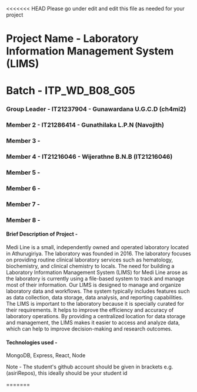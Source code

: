 <<<<<<< HEAD
Please go under edit and edit this file as needed for your project

# Project Name - Laboratory Information Management System (LIMS)

# Batch - ITP_WD_B08_G05

### Group Leader - IT21237904 - Gunawardana U.G.C.D (ch4mi2)

### Member 2 - IT21286414 - Gunathilaka L.P.N (Navojith)

### Member 3 - 

### Member 4 - IT21216046 - Wijerathne B.N.B (IT21216046)

### Member 5 -

### Member 6 -

### Member 7 -

### Member 8 -

#### Brief Description of Project -

Medi Line is a small, independently owned and operated laboratory located in
Athurugiriya. The laboratory was founded in 2016. The laboratory focuses on providing
routine clinical laboratory services such as hematology, biochemistry, and clinical
chemistry to locals.
The need for building a Laboratory Information Management System (LIMS) for Medi
Line arose as the laboratory is currently using a file-based system to track and manage
most of their information.
Our LIMS is designed to manage and organize laboratory data and workflows. The
system typically includes features such as data collection, data storage, data analysis, and
reporting capabilities.
The LIMS is important to the laboratory because it is specially curated for their
requirements. It helps to improve the efficiency and accuracy of laboratory operations.
By providing a centralized location for data storage and management, the LIMS makes it
easier to access and analyze data, which can help to improve decision-making and
research outcomes.

#### Technologies used -

MongoDB, Express, React, Node

Note - The student's github account should be given in brackets e.g. (asiriRepos), this ideally should be your student id

=======
